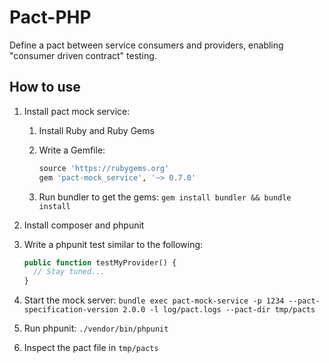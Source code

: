 # Pact-PHP

Define a pact between service consumers and providers, enabling "consumer driven contract" testing.

How to use
----------

1. Install pact mock service:
    1. Install Ruby and Ruby Gems
    2. Write a Gemfile:

        ```ruby
        source 'https://rubygems.org'
        gem 'pact-mock_service', '~> 0.7.0'
        ```
    
    3. Run bundler to get the gems: `gem install bundler && bundle install`
2. Install composer and phpunit
3. Write a phpunit test similar to the following:

    ```php
    public function testMyProvider() {
      // Stay tuned...
    }
    ```

4. Start the mock server: `bundle exec pact-mock-service -p 1234 --pact-specification-version 2.0.0 -l log/pact.logs --pact-dir tmp/pacts`
5. Run phpunit: `./vendor/bin/phpunit`
6. Inspect the pact file in `tmp/pacts`
